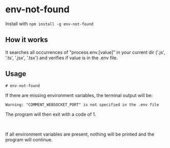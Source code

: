 # env-not-found

Install with `npm install -g env-not-found`

## How it works

It searches all occurrences of "process.env.[value]" in your current dir ('.js', '.ts', '.jsx', '.tsx') and verifies if value is in the .env file.

## Usage

```
# env-not-found
```

If there are missing environment variables, the terminal output will be:
```
Warning: "COMMENT_WEBSOCKET_PORT" is not specified in the .env file
```
The program will then exit with a code of 1.

<br>

If all environment variables are present, nothing will be printed and the program will continue.
